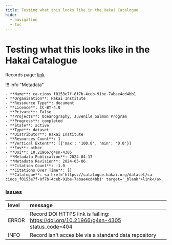 ```yaml
---
title: Testing what this looks like in the Hakai Catalogue
hide:
  - navigation
  - toc
---
```


# Testing what this looks like in the Hakai Catalogue

Records page: <a href='https://catalogue.hakai.org/dataset/ca-cioos_f0153e7f-8f7b-4ceb-91be-7abae4cd4bb1' target='_blank'>link</a>

<div id='map'></div>

!!! info "Metadata"
    
    - **Name**: ca-cioos_f0153e7f-8f7b-4ceb-91be-7abae4cd4bb1 
    - **Organization**: Hakai Institute 
    - **Ressource Type**: document 
    - **Licence**: CC-BY-4.0 
    - **Private**: False 
    - **Projects**: Oceanography, Juvenile Salmon Program 
    - **Progress**: completed 
    - **State**: active 
    - **Type**: dataset 
    - **Distributor**: Hakai Institute 
    - **Resources Count**: 1 
    - **Vertical Extent**: [{'max': '100.0', 'min': '0.0'}] 
    - **Eov**: other 
    - **Doi**: 10.21966/g4sn-4305 
    - **Metadata Publication**: 2024-04-17 
    - **Metadata Revision**: 2024-05-06 
    - **Citation Count**: -1.0 
    - **Citations Over Time**: [] 
    - **Catalogue**: <a href='https://catalogue.hakai.org/dataset/ca-cioos_f0153e7f-8f7b-4ceb-91be-7abae4cd4bb1' target='_blank'>link</a> 

### Issues

| level   | message                                                                               |
|:--------|:--------------------------------------------------------------------------------------|
| ERROR   | Record DOI HTTPS link is failling: https://doi.org/10.21966/g4sn-4305 status_code=404 |
| INFO    | Record isn't accesible via a standard data repository                                 |

<script>
   document.addEventListener("DOMContentLoaded", function() {
    var map = L.map('map').setView([51.505, -125.09], 5);
    L.tileLayer('https://tile.openstreetmap.org/{z}/{x}/{y}.png', {
        maxZoom: 19,
        attribution: '&copy; <a href="http://www.openstreetmap.org/copyright">OpenStreetMap</a>'
    }).addTo(map);
    var geojsonFeature = {
        "type": "Feature",
        "properties": {
            "name" : "Testing what this looks like in the Hakai Catalogue"
        },
        "geometry": {'type': 'Polygon', 'coordinates': [[[-132.5, 58.41], [-141.1, 55.44], [-133.6, 51.03], [-126.3, 46.63], [-121.3, 49.45], [-132.5, 58.41]]]}
    }
    L.geoJSON(geojsonFeature).addTo(map);
   })
</script>